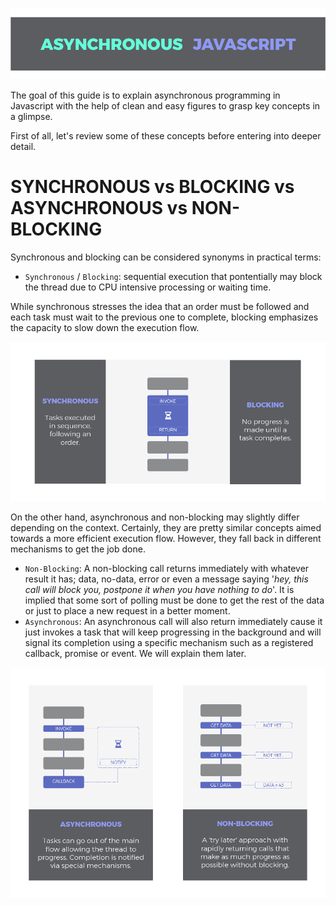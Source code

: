 ![Asynchronous Javascript Header](src/infographics/header.png)


The goal of this guide is to explain asynchronous programming in Javascript with the help of clean and easy figures to grasp key concepts in a glimpse. 

First of all, let's review some of these concepts before entering into deeper detail.

# SYNCHRONOUS vs BLOCKING vs ASYNCHRONOUS vs NON-BLOCKING

Synchronous and blocking can be considered synonyms in practical terms: 
- `Synchronous` / `Blocking`: sequential execution that pontentially may block the thread due to CPU intensive processing or waiting time.

While synchronous stresses the idea that an order must be followed and each task must wait to the previous one to complete, blocking emphasizes the capacity to slow down the execution flow.

![Synchronous / Blocking](src/infographics/sync_blocking.png)

On the other hand, asynchronous and non-blocking may slightly differ depending on the context. Certainly, they are pretty similar concepts aimed towards a more efficient execution flow. However, they fall back in different mechanisms to get the job done. 

- `Non-Blocking`: A non-blocking call returns immediately with whatever result it has; data, no-data, error or even a message saying '*hey, this call will block you, postpone it when you have nothing to do*'. It is implied that some sort of polling must be done to get the rest of the data or just to place a new request in a better moment.
- `Asynchronous`: An asynchronous call will also return immediately cause it just invokes a task that will keep progressing in the background and will signal its completion using a specific mechanism such as a registered callback, promise or event. We will explain them later.

![Infographics](src/infographics/async_vs_nonblocking.png)
